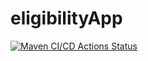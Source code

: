 # eligibilityApp

[![Maven CI/CD Actions Status](https://github.com/kainthvibhor1/eligibility-app-spring/workflows/Maven%20CI/CD/badge.svg)](https://github.com/kainthvibhor1/eligibility-app-spring/actions)
